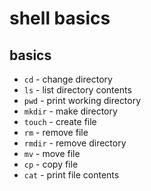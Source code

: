 # shell basics

## basics

- `cd` - change directory
- `ls` - list directory contents
- `pwd` - print working directory
- `mkdir` - make directory
- `touch` - create file
- `rm` - remove file
- `rmdir` - remove directory
- `mv` - move file
- `cp` - copy file
- `cat` - print file contents
